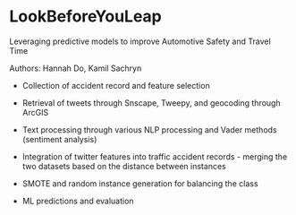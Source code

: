 # LookBeforeYouLeap
Leveraging predictive models to improve Automotive Safety and Travel Time

Authors:  Hannah Do,  Kamil Sachryn           


- Collection of accident record and feature selection
- Retrieval of tweets through Snscape, Tweepy, and geocoding through ArcGIS
- Text processing through various NLP processing and Vader methods (sentiment analysis) 
- Integration of twitter features into traffic accident records - merging the two datasets based on the distance between instances 
- SMOTE and random instance generation for balancing the class

- ML predictions and evaluation
